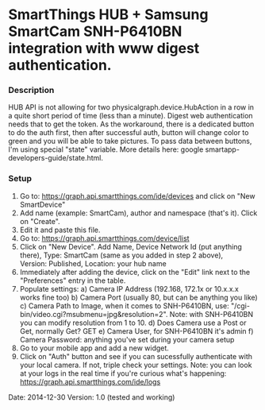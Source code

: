 # SmartThings HUB + Samsung SmartCam SNH-P6410BN integration with www digest authentication.

### Description

HUB API is not allowing for two physicalgraph.device.HubAction in a row in a quite short period of time (less than a minute). Digest web authentication needs that to get the token. As the workaround, there is a dedicated button to do the auth first, then after successful auth, button will change color to green and you will be able to take pictures. To pass data between buttons, I'm using special "state" variable. More details here: google smartapp-developers-guide/state.html.
 
### Setup
1. Go to: https://graph.api.smartthings.com/ide/devices and click on "New SmartDevice"
2. Add name (example: SmartCam), author and namespace (that's it). Click on "Create".
3. Edit it and paste this file.
4. Go to: https://graph.api.smartthings.com/device/list
5. Click on "New Device". Add Name, Device Network Id (put anything there), Type: SmartCam (same as you added in step 2 above),<br>
Version: Published, Location: your hub name
6. Immediately after adding the device, click on the "Edit" link next to the "Preferences" entry in the table.
7. Populate settings:
  a) Camera IP Address (192.168, 172.1x or 10.x.x.x works fine too)
  b) Camera Port (usually 80, but can be anything you like)
  c) Camera Path to Image, when it comes to SNH-P6410BN, use: "/cgi-bin/video.cgi?msubmenu=jpg&resolution=2".
     Note: with SNH-P6410BN you can modify resolution from 1 to 10.
  d) Does Camera use a Post or Get, normally Get? GET
  e) Camera User, for SNH-P6410BN it's admin
  f) Camera Password: anything you've set during your camera setup
8. Go to your mobile app and add a new widget.
9. Click on "Auth" button and see if you can sucessfully authenticate with your local camera. If not, triple check your settings.
Note: you can look at your logs in the real time if you're curious what's happening: https://graph.api.smartthings.com/ide/logs
 
Date: 2014-12-30
Version: 1.0 (tested and working)
 